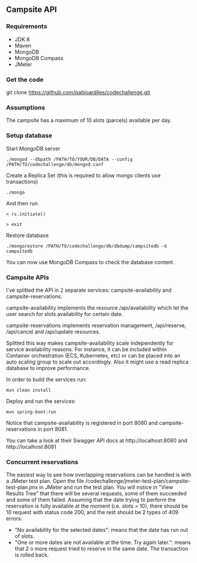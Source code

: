 ## Campsite API

### Requirements

- JDK 8
- Maven
- MongoDB
- MongoDB Compass
- JMeter

### Get the code

git clone https://github.com/pabloardiles/codechallenge.git

### Assumptions

The campsite has a maximum of 10 slots (parcels) available per day.

### Setup database

Start MongoDB server

```
./mongod --dbpath /PATH/TO/YOUR/DB/DATA --config /PATH/TO/codechallenge/db/mongod.conf
```

Create a Replica Set (this is required to allow mongo clients use transactions)

```
./mongo
```

And then run

```
> rs.initiate()
```
```
> exit
```

Restore database 

```
./mongorestore /PATH/TO/codechallenge/db/dbdump/campsitedb -d campsitedb
```
You can now use MongoDB Compass to check the database content.

### Campsite APIs

I've splitted the API in 2 separate services: campsite-availability and campsite-reservations.

campsite-availability implements the resource /api/availability which let the user search for slots availability for certain date.

campsite-reservations implements reservation management, /api/reserve, /api/cancel and /api/update resources.

Splitted this way makes campsite-availability scale independently for service availability reasons. For instance, it can be included within Container orchestration (ECS, Kubernetes, etc) or can be placed into an auto scaling group to scale out accordingly. Also it might use a read replica database to improve performance.

In order to build the services run:

```
mvn clean install
```

Deploy and run the services:

```
mvn spring-boot:run
```

Notice that campsite-availability is registered in port 8080 and campsite-reservations in port 8081.

You can take a look at their Swagger API docs at http://localhost:8080 and http://localhost:8081


### Concurrent reservations

The easiest way to see how overlapping reservations can be handled is with a JMeter test plan.
Open the file /codechallenge/jmeter-test-plan/campsite-test-plan.jmx in JMeter and run the test plan.
You will notice in "View Results Tree" that there will be several requests, some of them succeeded and some of them failed.
Assuming that the date trying to perform the reservation is fully available at the moment (i.e. slots = 10), there should be 10 request with status code 200, and the rest should be 2 types of 409 errors:  
- "No availability for the selected dates": means that the date has run out of slots.
- "One or more dates are not available at the time. Try again later.": means that 2 o more request tried to reserve in the same date. The transaction is rolled back.

